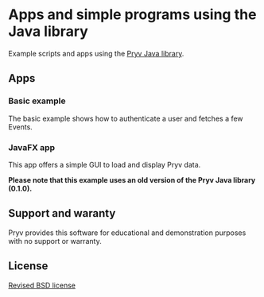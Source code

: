 # Apps and simple programs using the Java library

Example scripts and apps using the [Pryv Java library](https://github.com/pryv/lib-java).

## Apps

### Basic example

The basic example shows how to authenticate a user and fetches a few Events.

### JavaFX app

This app offers a simple GUI to load and display Pryv data.

**Please note that this example uses an old version of the Pryv Java library (0.1.0).**

## Support and waranty

Pryv provides this software for educational and demonstration purposes with no support or warranty.

## License

[Revised BSD license](https://github.com/pryv/documents/blob/master/license-bsd-revised.md)
